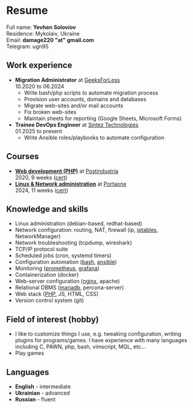 # Resume

Full name: **Yevhen Soloviov**<br>
Residence: Mykolaiv, Ukraine<br>
Email: **damage220 "at" <!--dog-->gmail.<!--dot-->com**<br>
Telegram: ugn95

## Work experience

- **Migration Administrator** at
  [GeeksForLess](https://jobs.dou.ua/companies/geeksforless)<br>
  10.2020 to 06.2024
	- Write bash/php scripts to automate migration process
	- Provision user accounts, domains and databases
	- Migrate web-sites and/or mail accounts
	- Fix broken web-sites
	- Maintain sheets for reporting (Google Sheets, Microsoft Forms)
- **Trainee DevOps Engineer** at
  [Sintez Technologies](https://jobs.dou.ua/companies/sintez-technologies)<br>
  01.2025 to present
	- Write Ansible roles/playbooks to automate configuration

## Courses

- [**Web development (PHP)**](https://github.com/ysoloviov/pi_school_web_4) at
  [Postindustria](https://jobs.dou.ua/companies/postindustria)<br>
  2020, 9 weeks
  ([cert](/courses/web-development/offer.pdf))
- [**Linux & Network administration**](/courses/linux-and-network-administration) at
  [Portaone](https://jobs.dou.ua/companies/portaone)<br>
  2024, 11 weeks
  ([cert](/courses/linux-and-network-administration/certificate.pdf))

## Knowledge and skills

- Linux administration (debian-based, redhat-based)
- Network configuration: routing, NAT, firewall (ip,
  [iptables](/ansible/templates/fw.rules.j2), NetworkManager)
- Network troubleshooting (tcpdump, wireshark)
- TCP/IP protocol suite
- Scheduled jobs (cron, systemd timers)
- Configuration automation ([bash](/bin), [ansible](/ansible/roles))
- Monitoring ([prometheus](/ansible/roles/prometheus),
  [grafana](/ansible/roles/grafana))
- Containerization (docker)
- Web-server configuration ([nginx](/ansible/roles/nginx), apache)
- Relational DBMS ([mariadb](/ansible/roles/mariadb), percona-server)
- Web stack ([PHP](https://github.com/ysoloviov/pi_school_web_4), JS, HTML, CSS)
- Version control system (git)

## Field of interest (hobby)

- I like to customize things I use, e.g. tweaking configuration, writing plugins
  for programs/games. I have experience with many languages including C, PAWN,
  php, bash, vimscript, MQL, etc...
- Play games

## Languages

- **English** - intermediate
- **Ukrainian** - advanced
- **Russian** - fluent
